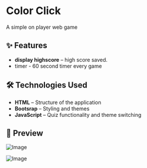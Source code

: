 
#  Color Click
A simple on player web game 

## ✨ Features  
-  **display highscore** – high score saved.
-  timer - 60 second timer every game

## 🛠 Technologies Used  

- **HTML** – Structure of the application  
- **Bootsrap** – Styling and themes  
- **JavaScript** – Quiz functionality and theme switching  

## 📸 Preview  

![Image](https://github.com/user-attachments/assets/46a1a494-f225-4336-9bff-4171bae88b88)

![Image](https://github.com/user-attachments/assets/8cd3a4db-38a1-4f1e-920b-8fd3344fa1cb)
